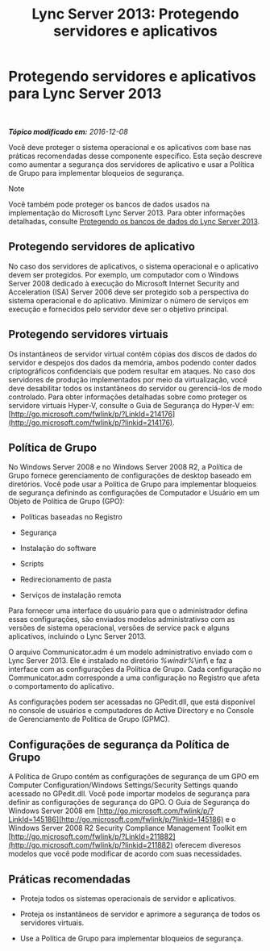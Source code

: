 ﻿---
title: 'Lync Server 2013: Protegendo servidores e aplicativos'
TOCTitle: Protegendo servidores e aplicativos para Lync Server 2013
ms:assetid: 9ca2b233-26f1-4d72-96e7-81a82c727806
ms:mtpsurl: https://technet.microsoft.com/pt-br/library/Dn518331(v=OCS.15)
ms:contentKeyID: 60505937
ms.date: 12/10/2016
mtps_version: v=OCS.15
ms.translationtype: HT
---

# Protegendo servidores e aplicativos para Lync Server 2013

 

_**Tópico modificado em:** 2016-12-08_

Você deve proteger o sistema operacional e os aplicativos com base nas práticas recomendadas desse componente específico. Esta seção descreve como aumentar a segurança dos servidores de aplicativo e usar a Política de Grupo para implementar bloqueios de segurança.

> [!note]  
> Você também pode proteger os bancos de dados usados na implementação do Microsoft Lync Server 2013. Para obter informações detalhadas, consulte <a href="lync-server-2013-hardening-and-protecting-databases.md">Protegendo os bancos de dados do Lync Server 2013</a>.

## Protegendo servidores de aplicativo

No caso dos servidores de aplicativos, o sistema operacional e o aplicativo devem ser protegidos. Por exemplo, um computador com o Windows Server 2008 dedicado à execução do Microsoft Internet Security and Acceleration (ISA) Server 2006 deve ser protegido sob a perspectiva do sistema operacional e do aplicativo. Minimizar o número de serviços em execução e fornecidos pelo servidor deve ser o objetivo principal.

## Protegendo servidores virtuais

Os instantâneos de servidor virtual contêm cópias dos discos de dados do servidor e despejos dos dados da memória, ambos podendo conter dados criptográficos confidenciais que podem resultar em ataques. No caso dos servidores de produção implementados por meio da virtualização, você deve desabilitar todos os instantâneos do servidor ou gerenciá-los de modo controlado. Para obter informações detalhadas sobre como proteger os servidore virtuais Hyper-V, consulte o Guia de Segurança do Hyper-V em: [http://go.microsoft.com/fwlink/p/?LinkId=214176](http://go.microsoft.com/fwlink/p/?linkid=214176).

## Política de Grupo

No Windows Server 2008 e no Windows Server 2008 R2, a Política de Grupo fornece gerenciamento de configurações de desktop baseado em diretórios. Você pode usar a Política de Grupo para implementar bloqueios de segurança definindo as configurações de Computador e Usuário em um Objeto de Política de Grupo (GPO):

  - Políticas baseadas no Registro

  - Segurança

  - Instalação do software

  - Scripts

  - Redirecionamento de pasta

  - Serviços de instalação remota

Para fornecer uma interface do usuário para que o administrador defina essas configurações, são enviados modelos administrativso com as versões de sistema operacional, versões de service pack e alguns aplicativos, incluindo o Lync Server 2013.

O arquivo Communicator.adm é um modelo administrativo enviado com o Lync Server 2013. Ele é instalado no diretório *%windir%*\\inf\\ e faz a interface com as configurações da Política de Grupo. Cada configuração no Communicator.adm corresponde a uma configuração no Registro que afeta o comportamento do aplicativo.

As configurações podem ser acessadas no GPedit.dll, que está disponível no console de usuários e computadores do Active Directory e no Console de Gerenciamento de Política de Grupo (GPMC).

## Configurações de segurança da Política de Grupo

A Política de Grupo contém as configurações de segurança de um GPO em Computer Configuration/Windows Settings/Security Settings quando acessado no GPedit.dll. Você pode importar modelos de segurança para definir as configurações de segurança do GPO. O Guia de Segurança do Windows Server 2008 em [http://go.microsoft.com/fwlink/p/?LinkId=145186](http://go.microsoft.com/fwlink/p/?linkid=145186) e o Windows Server 2008 R2 Security Compliance Management Toolkit em [http://go.microsoft.com/fwlink/p/?LinkId=211882](http://go.microsoft.com/fwlink/p/?linkid=211882) oferecem diveresos modelos que você pode modificar de acordo com suas necessidades.

## Práticas recomendadas

  - Proteja todos os sistemas operacionais de servidor e aplicativos.

  - Proteja os instantâneos de servidor e aprimore a segurança de todos os servidores virtuais.

  - Use a Política de Grupo para implementar bloqueios de segurança.

